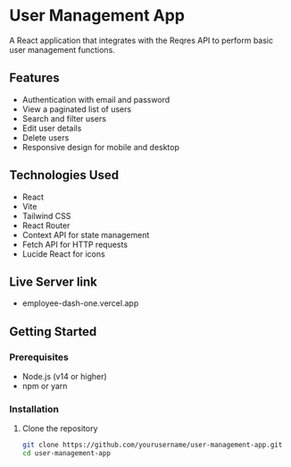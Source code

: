 # User Management App

A React application that integrates with the Reqres API to perform basic user management functions.

## Features

- Authentication with email and password
- View a paginated list of users
- Search and filter users
- Edit user details
- Delete users
- Responsive design for mobile and desktop

## Technologies Used

- React
- Vite
- Tailwind CSS
- React Router
- Context API for state management
- Fetch API for HTTP requests
- Lucide React for icons

## Live Server link 

  - employee-dash-one.vercel.app
    

## Getting Started

### Prerequisites

- Node.js (v14 or higher)
- npm or yarn

### Installation

1. Clone the repository
   ```bash
   git clone https://github.com/yourusername/user-management-app.git
   cd user-management-app
